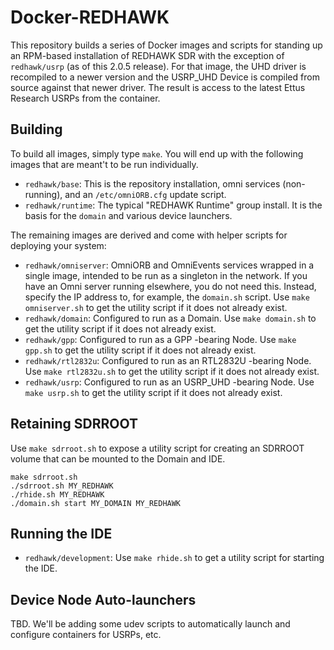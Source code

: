 # Docker-REDHAWK

This repository builds a series of Docker images and scripts for standing up an RPM-based installation of REDHAWK SDR with the exception of `redhawk/usrp` (as of this 2.0.5 release).  For that image, the UHD driver is recompiled to a newer version and the USRP_UHD Device is compiled from source against that newer driver.  The result is access to the latest Ettus Research USRPs from the container.

## Building

To build all images, simply type `make`.  You will end up with the following images that are meant't to be run individually.

* `redhawk/base`: This is the repository installation, omni services (non-running), and an `/etc/omniORB.cfg` update script.
* `redhawk/runtime`: The typical "REDHAWK Runtime" group install.  It is the basis for the `domain` and various device launchers.

The remaining images are derived and come with helper scripts for deploying your system:

 * `redhawk/omniserver`: OmniORB and OmniEvents services wrapped in a single image, intended to be run as a singleton in the network.  If you have an Omni server running elsewhere, you do not need this.  Instead, specify the IP address to, for example, the `domain.sh` script.  Use `make omniserver.sh` to get the utility script if it does not already exist.
 * `redhawk/domain`: Configured to run as a Domain.  Use `make domain.sh` to get the utility script if it does not already exist.
 * `redhawk/gpp`: Configured to run as a GPP -bearing Node.  Use `make gpp.sh` to get the utility script if it does not already exist.
 * `redhawk/rtl2832u`: Configured to run as an RTL2832U -bearing Node.  Use `make rtl2832u.sh` to get the utility script if it does not already exist.
 * `redhawk/usrp`: Configured to run as an USRP_UHD -bearing Node.  Use `make usrp.sh` to get the utility script if it does not already exist.

## Retaining SDRROOT

Use `make sdrroot.sh` to expose a utility script for creating an SDRROOT volume that can be mounted to the Domain and IDE.

    make sdrroot.sh
    ./sdrroot.sh MY_REDHAWK
    ./rhide.sh MY_REDHAWK
    ./domain.sh start MY_DOMAIN MY_REDHAWK

## Running the IDE

 * `redhawk/development`: Use `make rhide.sh` to get a utility script for starting the IDE.

## Device Node Auto-launchers

TBD.  We'll be adding some udev scripts to automatically launch and configure containers for USRPs, etc.

